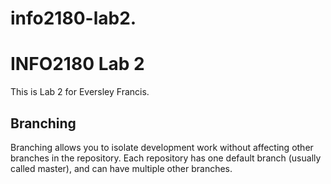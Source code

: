 # info2180-lab2.

# INFO2180 Lab 2
This is Lab 2 for Eversley Francis.

## Branching
Branching allows you to isolate development work without
affecting other branches in the repository. Each repository
has one default branch (usually called master), and can have
multiple other branches.
